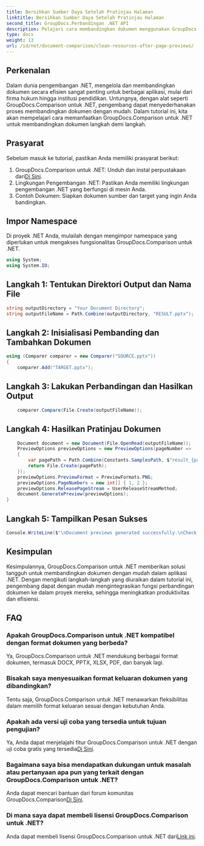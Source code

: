 ```yaml
---
title: Bersihkan Sumber Daya Setelah Pratinjau Halaman
linktitle: Bersihkan Sumber Daya Setelah Pratinjau Halaman
second_title: GroupDocs.Perbandingan .NET API
description: Pelajari cara membandingkan dokumen menggunakan GroupDocs.Comparison untuk .NET langkah demi langkah. Tingkatkan aplikasi .NET Anda dengan manajemen dokumen yang efisien.
type: docs
weight: 13
url: /id/net/document-comparison/clean-resources-after-page-previews/
---
```

## Perkenalan
Dalam dunia pengembangan .NET, mengelola dan membandingkan dokumen secara efisien sangat penting untuk berbagai aplikasi, mulai dari firma hukum hingga institusi pendidikan. Untungnya, dengan alat seperti GroupDocs.Comparison untuk .NET, pengembang dapat menyederhanakan proses membandingkan dokumen dengan mudah. Dalam tutorial ini, kita akan mempelajari cara memanfaatkan GroupDocs.Comparison untuk .NET untuk membandingkan dokumen langkah demi langkah.
## Prasyarat
Sebelum masuk ke tutorial, pastikan Anda memiliki prasyarat berikut:
1.  GroupDocs.Comparison untuk .NET: Unduh dan instal perpustakaan dari[Di Sini](https://releases.groupdocs.com/comparison/net/).
2. Lingkungan Pengembangan .NET: Pastikan Anda memiliki lingkungan pengembangan .NET yang berfungsi di mesin Anda.
3. Contoh Dokumen: Siapkan dokumen sumber dan target yang ingin Anda bandingkan.

## Impor Namespace
Di proyek .NET Anda, mulailah dengan mengimpor namespace yang diperlukan untuk mengakses fungsionalitas GroupDocs.Comparison untuk .NET.

```csharp
using System;
using System.IO;
```

## Langkah 1: Tentukan Direktori Output dan Nama File
```csharp
string outputDirectory = "Your Document Directory";
string outputFileName = Path.Combine(outputDirectory, "RESULT.pptx");
```
## Langkah 2: Inisialisasi Pembanding dan Tambahkan Dokumen
```csharp
using (Comparer comparer = new Comparer("SOURCE.pptx"))
{
    comparer.Add("TARGET.pptx");
```
## Langkah 3: Lakukan Perbandingan dan Hasilkan Output
```csharp
    comparer.Compare(File.Create(outputFileName));
```
## Langkah 4: Hasilkan Pratinjau Dokumen
```csharp
    Document document = new Document(File.OpenRead(outputFileName));
    PreviewOptions previewOptions = new PreviewOptions(pageNumber =>
    {
        var pagePath = Path.Combine(Constants.SamplesPath, $"result_{pageNumber}.png");
        return File.Create(pagePath);
    });
    previewOptions.PreviewFormat = PreviewFormats.PNG;
    previewOptions.PageNumbers = new int[] { 1, 2 };
    previewOptions.ReleasePageStream = UserReleaseStreamMethod;
    document.GeneratePreview(previewOptions);
}
```
## Langkah 5: Tampilkan Pesan Sukses
```csharp
Console.WriteLine($"\nDocument previews generated successfully.\nCheck output in {outputDirectory}.");
```

## Kesimpulan
Kesimpulannya, GroupDocs.Comparison untuk .NET memberikan solusi tangguh untuk membandingkan dokumen dengan mudah dalam aplikasi .NET. Dengan mengikuti langkah-langkah yang diuraikan dalam tutorial ini, pengembang dapat dengan mudah mengintegrasikan fungsi perbandingan dokumen ke dalam proyek mereka, sehingga meningkatkan produktivitas dan efisiensi.
## FAQ
### Apakah GroupDocs.Comparison untuk .NET kompatibel dengan format dokumen yang berbeda?
Ya, GroupDocs.Comparison untuk .NET mendukung berbagai format dokumen, termasuk DOCX, PPTX, XLSX, PDF, dan banyak lagi.
### Bisakah saya menyesuaikan format keluaran dokumen yang dibandingkan?
Tentu saja, GroupDocs.Comparison untuk .NET menawarkan fleksibilitas dalam memilih format keluaran sesuai dengan kebutuhan Anda.
### Apakah ada versi uji coba yang tersedia untuk tujuan pengujian?
 Ya, Anda dapat menjelajahi fitur GroupDocs.Comparison untuk .NET dengan uji coba gratis yang tersedia[Di Sini](https://releases.groupdocs.com/).
### Bagaimana saya bisa mendapatkan dukungan untuk masalah atau pertanyaan apa pun yang terkait dengan GroupDocs.Comparison untuk .NET?
 Anda dapat mencari bantuan dari forum komunitas GroupDocs.Comparison[Di Sini](https://forum.groupdocs.com/c/comparison/12).
### Di mana saya dapat membeli lisensi GroupDocs.Comparison untuk .NET?
Anda dapat membeli lisensi GroupDocs.Comparison untuk .NET dari[Link ini](https://purchase.groupdocs.com/buy).